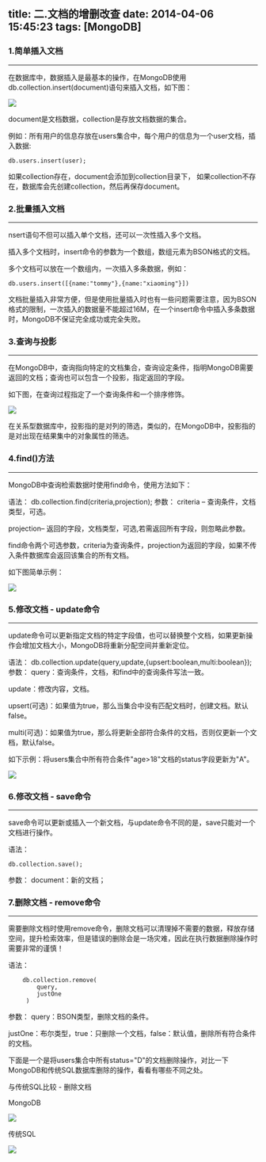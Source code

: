 title: 二.文档的增删改查
date: 2014-04-06 15:45:23
tags: [MongoDB]
---

### 1.简单插入文档
---
在数据库中，数据插入是最基本的操作，在MongoDB使用db.collection.insert(document)语句来插入文档，如下图：

![](http://7xq1il.com1.z0.glb.clouddn.com/mkinsert1.png)

document是文档数据，collection是存放文档数据的集合。

例如：所有用户的信息存放在users集合中，每个用户的信息为一个user文档，插入数据:
```
db.users.insert(user);
```
如果collection存在，document会添加到collection目录下， 如果collection不存在，数据库会先创建collection，然后再保存document。

### 2.批量插入文档
---
nsert语句不但可以插入单个文档，还可以一次性插入多个文档。

插入多个文档时，insert命令的参数为一个数组，数组元素为BSON格式的文档。

多个文档可以放在一个数组内，一次插入多条数据，例如：
```
db.users.insert([{name:"tommy"},{name:"xiaoming"}])
```
文档批量插入非常方便，但是使用批量插入时也有一些问题需要注意，因为BSON格式的限制，一次插入的数据量不能超过16M，在一个insert命令中插入多条数据时，MongoDB不保证完全成功或完全失败。

### 3.查询与投影
---
在MongoDB中，查询指向特定的文档集合，查询设定条件，指明MongoDB需要返回的文档；查询也可以包含一个投影，指定返回的字段。

如下图，在查询过程指定了一个查询条件和一个排序修饰。

![](http://7xq1il.com1.z0.glb.clouddn.com/mkquery.jpg)

在关系型数据库中，投影指的是对列的筛选，类似的，在MongoDB中，投影指的是对出现在结果集中的对象属性的筛选。

### 4.find()方法
---
MongoDB中查询检索数据时使用find命令，使用方法如下：

语法：
db.collection.find(criteria,projection);
参数：
criteria – 查询条件，文档类型，可选。

projection– 返回的字段，文档类型，可选,若需返回所有字段，则忽略此参数。

find命令两个可选参数，criteria为查询条件，projection为返回的字段，如果不传入条件数据库会返回该集合的所有文档。

如下图简单示例：

![](http://7xq1il.com1.z0.glb.clouddn.com/mkfind.jpg)

### 5.修改文档 - update命令
---
update命令可以更新指定文档的特定字段值，也可以替换整个文档，如果更新操作会增加文档大小，MongoDB将重新分配空间并重新定位。

语法：
db.collection.update(query,update,{upsert:boolean,multi:boolean});
参数：
query：查询条件，文档，和find中的查询条件写法一致。

update：修改内容，文档。

upsert(可选)：如果值为true，那么当集合中没有匹配文档时，创建文档。默认false。

multi(可选)：如果值为true，那么将更新全部符合条件的文档，否则仅更新一个文档，默认false。

如下示例：将users集合中所有符合条件"age>18"文档的status字段更新为"A"。

![](http://7xq1il.com1.z0.glb.clouddn.com/mkupdate.jpg)

### 6.修改文档 - save命令
---
save命令可以更新或插入一个新文档，与update命令不同的是，save只能对一个文档进行操作。

语法：
```
db.collection.save();
```
参数：
document：新的文档；

### 7.删除文档 - remove命令
---
需要删除文档时使用remove命令，删除文档可以清理掉不需要的数据，释放存储空间，提升检索效率，但是错误的删除会是一场灾难，因此在执行数据删除操作时需要非常的谨慎！

语法：
```
    db.collection.remove(
        query,
        justOne
     )
```
参数：
query：BSON类型，删除文档的条件。

justOne：布尔类型，true：只删除一个文档，false：默认值，删除所有符合条件的文档。

下面是一个是将users集合中所有status="D"的文档删除操作，对比一下MongoDB和传统SQL数据库删除的操作，看看有哪些不同之处。

与传统SQL比较 - 删除文档

MongoDB

![](http://7xq1il.com1.z0.glb.clouddn.com/mkremove.jpg)

传统SQL

![](http://7xq1il.com1.z0.glb.clouddn.com/mkremove-sql.jpg)
